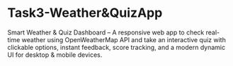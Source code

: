 # Task3-Weather&QuizApp
Smart Weather &amp; Quiz Dashboard – A responsive web app to check real-time weather using OpenWeatherMap API and take an interactive quiz with clickable options, instant feedback, score tracking, and a modern dynamic UI for desktop &amp; mobile devices.
